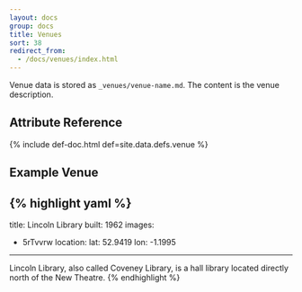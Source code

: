 ```yaml
---
layout: docs
group: docs
title: Venues
sort: 38
redirect_from:
  - /docs/venues/index.html
---
```


Venue data is stored as `_venues/venue-name.md`. The content is the venue description.

## <i class="fa fa-tags"></i> Attribute Reference

{% include def-doc.html def=site.data.defs.venue %}

## <i class="octicon octicon-code"></i> Example Venue

{% highlight yaml %}
---
title: Lincoln Library 
built: 1962
images:
  - 5rTvvrw
location:
  lat: 52.9419
  lon: -1.1995
---

Lincoln Library, also called Coveney Library, is a hall library located directly north of the New Theatre.
{% endhighlight %}
